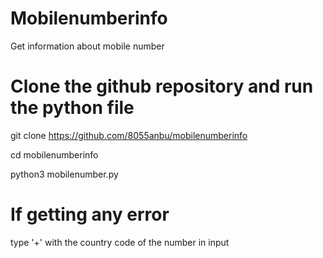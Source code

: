 # Mobilenumberinfo
Get information about mobile number

# Clone the github repository and run the python file
git clone https://github.com/8055anbu/mobilenumberinfo

cd mobilenumberinfo

python3 mobilenumber.py

# If getting any error
type '+' with the country code of the number in input
